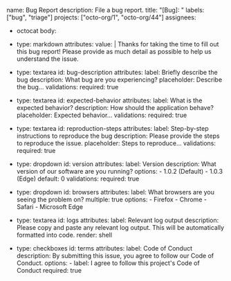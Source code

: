 name: Bug Report
description: File a bug report.
title: "[Bug]: "
labels: ["bug", "triage"]
projects: ["octo-org/1", "octo-org/44"]
assignees:
  - octocat
body:
  - type: markdown
    attributes:
      value: |
        Thanks for taking the time to fill out this bug report! Please provide as much detail as possible to help us understand the issue.

  - type: textarea
    id: bug-description
    attributes:
      label: Briefly describe the bug
      description: What bug are you experiencing?
      placeholder: Describe the bug...
    validations:
      required: true

  - type: textarea
    id: expected-behavior
    attributes:
      label: What is the expected behavior?
      description: How should the application behave?
      placeholder: Expected behavior...
    validations:
      required: true

  - type: textarea
    id: reproduction-steps
    attributes:
      label: Step-by-step instructions to reproduce the bug
      description: Please provide the steps to reproduce the issue.
      placeholder: Steps to reproduce...
    validations:
      required: true

  - type: dropdown
    id: version
    attributes:
      label: Version
      description: What version of our software are you running?
      options:
        - 1.0.2 (Default)
        - 1.0.3 (Edge)
      default: 0
    validations:
      required: true

  - type: dropdown
    id: browsers
    attributes:
      label: What browsers are you seeing the problem on?
      multiple: true
      options:
        - Firefox
        - Chrome
        - Safari
        - Microsoft Edge

  - type: textarea
    id: logs
    attributes:
      label: Relevant log output
      description: Please copy and paste any relevant log output. This will be automatically formatted into code.
      render: shell

  - type: checkboxes
    id: terms
    attributes:
      label: Code of Conduct
      description: By submitting this issue, you agree to follow our Code of Conduct.
      options:
        - label: I agree to follow this project's Code of Conduct
          required: true
